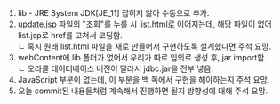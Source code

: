 1. lib - JRE System JDK[JE_11] 잡히지 않아 수동으로 추가. <br>
2. update.jsp 파일의 "조회"를 누를 시 list.html로 이어지는데, 해당 파일이 없어 list.jsp로 href를 고쳐서 코딩함. <br>
  ㄴ 혹시 원래 list.html 파일을 새로 만들어서 구현하도록 설계했다면 주석 요망. <br>
3. webContent에 lib 폴더가 없어서 우리가 따로 임의로 생성 후, jar import함. <br>
  ㄴ 오라클 데이터베이스 버전이 달라서 jdbc.jar을 전부 넣음. <br>
4. JavaScript 부분이 없는데, 이 부분을 백 쪽에서 구현을 해야하는지 주석 요망. <br>
5. 오늘 commit된 내용들처럼 계속해서 진행하면 될지 방향성에 대해 주석 요망.
